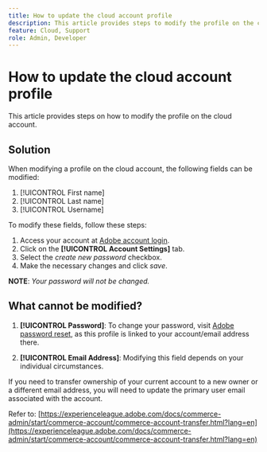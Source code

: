 ```yaml
---
title: How to update the cloud account profile
description: This article provides steps to modify the profile on the cloud account.
feature: Cloud, Support
role: Admin, Developer
---
```

# How to update the cloud account profile

This article provides steps on how to modify the profile on the cloud account.

## Solution

When modifying a profile on the cloud account, the following fields can be modified:

1. [!UICONTROL First name]
1. [!UICONTROL Last name]
1. [!UICONTROL Username]

To modify these fields, follow these steps:

1. Access your account at [Adobe account login](https://accounts.magento.cloud).
1. Click on the **[!UICONTROL Account Settings]** tab.
1. Select the *create new password* checkbox.
1. Make the necessary changes and click *save*.

**NOTE**: *Your password will not be changed.*

## What cannot be modified?

1. **[!UICONTROL Password]**:
To change your password, visit [Adobe password reset](https://account.adobe.com/), as this profile is linked to your account/email address there.

1. **[!UICONTROL Email Address]**:
Modifying this field depends on your individual circumstances.

If you need to transfer ownership of your current account to a new owner or a different email address, you will need to update the primary user email associated with the account.

Refer to: [https://experienceleague.adobe.com/docs/commerce-admin/start/commerce-account/commerce-account-transfer.html?lang=en](https://experienceleague.adobe.com/docs/commerce-admin/start/commerce-account/commerce-account-transfer.html?lang=en)
